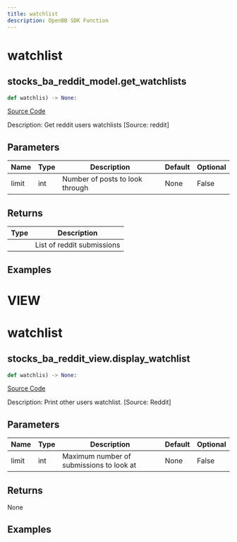 ```yaml
---
title: watchlist
description: OpenBB SDK Function
---
```

# watchlist

## stocks_ba_reddit_model.get_watchlists

```python
def watchlis) -> None:
```
[Source Code](https://github.com/OpenBB-finance/OpenBBTerminal/tree/main/openbb_terminal/decorators.py#L39)

Description: Get reddit users watchlists [Source: reddit]

## Parameters

| Name | Type | Description | Default | Optional |
| ---- | ---- | ----------- | ------- | -------- |
| limit | int | Number of posts to look through | None | False |

## Returns

| Type | Description |
| ---- | ----------- |
|  | List of reddit submissions |

## Examples




# VIEW

# watchlist

## stocks_ba_reddit_view.display_watchlist

```python
def watchlis) -> None:
```
[Source Code](https://github.com/OpenBB-finance/OpenBBTerminal/tree/main/openbb_terminal/decorators.py#L137)

Description: Print other users watchlist. [Source: Reddit]

## Parameters

| Name | Type | Description | Default | Optional |
| ---- | ---- | ----------- | ------- | -------- |
| limit | int | Maximum number of submissions to look at | None | False |

## Returns

None

## Examples

